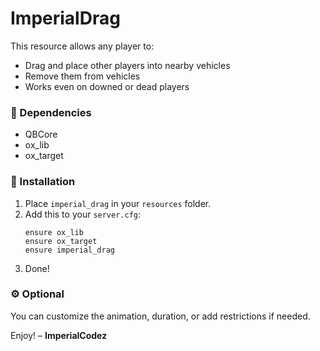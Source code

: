 
# ImperialDrag


This resource allows any player to:
- Drag and place other players into nearby vehicles
- Remove them from vehicles
- Works even on downed or dead players

### 🔌 Dependencies
- QBCore
- ox_lib
- ox_target

### 🚀 Installation
1. Place `imperial_drag` in your `resources` folder.
2. Add this to your `server.cfg`:
   ```
   ensure ox_lib
   ensure ox_target
   ensure imperial_drag
   ```
3. Done!

### ⚙️ Optional
You can customize the animation, duration, or add restrictions if needed.

Enjoy! – **ImperialCodez**
